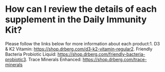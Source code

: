 # How can I review the details of each supplement in the Daily Immunity Kit?

Please follow the links below for more information about each product:1. D3 & K2 Vitamin: https://shop.drberg.com/d3-k2-vitamin-regular2. Friendly Bacteria Probiotic Liquid: https://shop.drberg.com/friendly-bacteria-probiotic3. Trace Minerals Enhanced: https://shop.drberg.com/trace-minerals